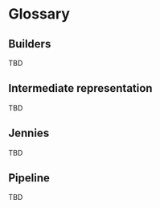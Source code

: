 # Glossary

## Builders

TBD

## Intermediate representation

TBD

## Jennies

TBD

## Pipeline

TBD
